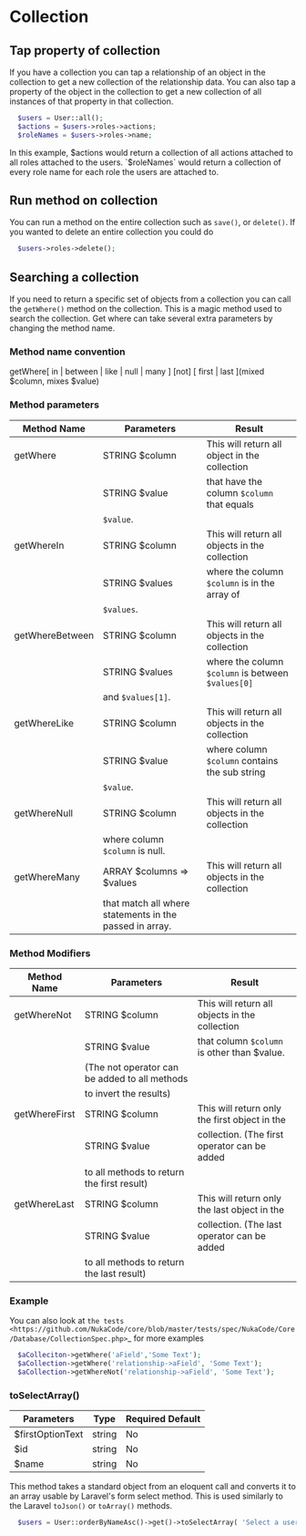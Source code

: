 # Collection



## Tap property of collection
If you have a collection you can tap a relationship of an object in the collection to get a new collection of the relationship data. You can also tap a property of the object in the collection to get a new collection of all instances of that property in that collection.

```php
  $users = User::all();
  $actions = $users->roles->actions;
  $roleNames = $users->roles->name;
```
  
In this example, $actions would return a collection of all actions attached to all roles attached to the users.
`$roleNames` would return a collection of every role name for each role the users are attached to.

## Run method on collection
You can run a method on the entire collection such as `save()`, or `delete()`.  If you wanted to delete an entire collection you could do
```php
  $users->roles->delete();
```
  
## Searching a collection
If you need to return a specific set of objects from a collection you can call the `getWhere()` method on the collection. This is a magic method used to search the collection.
Get where can take several extra parameters by changing the method name.

### Method name convention
getWhere[ in | between | like | null | many ] [not] [ first | last ](mixed $column, mixes $value)

### Method parameters
Method Name | Parameters |Result
----------- | ---------- | --------
getWhere         | STRING $column            | This will return all object in the collection 
                 | STRING $value             | that have the column `$column` that equals 
                                             | `$value`.
getWhereIn       | STRING $column            | This will return all objects in the collection 
                 | STRING $values            | where the column `$column` is in the array of 
                                             | `$values`.
getWhereBetween  | STRING $column            | This will return all objects in the collection 
                 | STRING $values            | where the column `$column` is between `$values[0]`
                                             | and `$values[1]`.
getWhereLike     | STRING $column            | This will return all objects in the collection 
                 | STRING $value             | where column `$column` contains the sub string 
                                             | `$value`.
getWhereNull     | STRING $column            | This will return all objects in the collection 
                                             | where column `$column` is null.
getWhereMany     | ARRAY $columns => $values | This will return all objects in the collection 
                                             | that match all where statements in the passed in array.

### Method Modifiers
Method Name | Parameters |Result
----------- | ---------- | --------
getWhereNot      | STRING $column          | This will return all objects in the collection 
                 | STRING $value           | that column `$column` is other than $value.  
                                           | (The not operator can be added to all methods 
                                           | to invert the results)
getWhereFirst    | STRING $column          | This will return only the first object in the 
                 | STRING $value           | collection.  (The first operator can be added 
                                           | to all methods to return the first result)
getWhereLast     | STRING $column          | This will return only the last object in the 
                 | STRING $value           | collection.  (The last operator can be added 
                                           | to all methods to return the last result)

### Example
You can also look at `the tests <https://github.com/NukaCode/core/blob/master/tests/spec/NukaCode/Core/Database/CollectionSpec.php>`_ for more examples
```php
  $aColleciton->getWhere('aField','Some Text');
  $aCollection->getWhere('relationship->aField', 'Some Text');
  $aCollection->getWhereNot('relationship->aField', 'Some Text');
```
  
### toSelectArray()
Parameters | Type | Required Default
---------- | ---- | ----------------
$firstOptionText | string | No | 'Select One'
$id | string | No | 'id'
$name | string | No | 'name'

This method takes a standard object from an eloquent call and converts it to an array usable by Laravel's form select method. This is used similarly to the Laravel `toJson()` or `toArray()` methods.
```php
  $users = User::orderByNameAsc()->get()->toSelectArray( 'Select a user', 'uniqueId', 'username');
```
